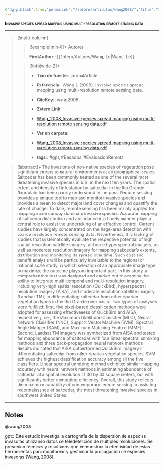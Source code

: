 ```yaml
---
{"dg-publish":true,"permalink":"/zotero/articulos/wang2008/","title":"Invasive species spread mapping using multi-resolution remote sensing data","tags":["#zotero"]}
---
```



<span style="font-variant:small-caps; font-weight: bold;">Invasive species spread mapping using multi-resolution remote sensing data</span>

---


> [!multi-column]
>
>> [!example|min-0]+ Autores
>> 
>> **FirstAuthor**:: [[Zotero/Autores/Wang, Le\|Wang, Le]]  
 >
>
>> [!info|wide-2]+
>>
>> - **Tipo de fuente**:: journalArticle
>> - **Referencia**:: Wang L (2008). Invasive species spread mapping using multi-resolution remote sensing data.
>> - **CiteKey**:: wang2008
>> - **Zotero Link:** 
>> - [Wang_2008_Invasive species spread mapping using multi-resolution remote sensing data.pdf](zotero://select/library/items/GD6Y7A9B)
>>
>> - **Ver en carpeta**: 
>> - [Wang_2008_Invasive species spread mapping using multi-resolution remote sensing data.pdf](file://J:\OneDrive\Articulos\Wang_2008_Invasive%20species%20spread%20mapping%20using%20multi-resolution%20remote%20sensing%20data.pdf)
>> - **tags**:: #gpt, #Basados, #EvaluacionRemota



> [!abstract]+ 
>The invasions of non-native species of vegetation pose significant threats to natural environments at all geographical scales. Saltcedar has been commonly treated as one of the several most threatening invasive species in U.S. in the next ten years. The spatial extent and density of infestation by saltcedar in the Rio Grande floodplain has been poorly understood in the past. Remote sensing provides a unique tool to map and monitor invasive species and provides a mean to detect major land cover changes and quantify the rate of change. To date, remote sensing has been mainly applied for mapping some canopy dominant invasive species. Accurate mapping of saltcedar distribution and abundance in a timely manner plays a central role to assist the undertaking of an effective control. Current studies have largely concentrated on the large-area detection with coarse resolution remote sensing data. Nevertheless, it is lacking of studies that systematically evaluate the respective potential of high spatial resolution satellite imagery, airborne hyperspectral imagery, as well as moderate resolution imagery for mapping saltcedar’s extents, distribution and monitoring its spread over time. Such cost and benefit analysis will be particularly invaluable to the regional or national scale study, in which selection of an appropriate image type to maximize the outcome plays an important part. In this study, a comprehensive test was designed and carried out to examine the ability to integrate multi-temporal and multi-resolution imagery: including very-high spatial resolution (QuickBird), hyperspectral resolution imagery (AISA), and moderate resolution satellite imagery (Landsat TM), in differentiating saltcedar from other riparian vegetation types in the Rio Grande river basin. Two types of analyses were fulfilled: first, five pixel-based classification methods were adopted for assessing effectiveness of QuickBird and AISA, respectively, i.e., the Maximum Likelihood Classifier (MLC), Neural Network Classifier (NNC), Support Vector Machine (SVM), Spectral Angle Mapper (SAM), and Maximum Matching Feature (MMF); Second, Landsat TM imagery was synthesized from AISA and tested for mapping abundance of saltcedar with four linear spectral unmixing methods and three back-propagation neural network methods. Results indicated that AISA outperformed QuickBird imagery in differentiating saltcedar from other riparian vegetation species. SVM achieves the highest classification accuracy among all the five classifiers. Linear spectral unmixing method exhibited similar mapping accuracy with neural network methods in estimating abundance of saltcedar at a spatial resolution of 30 by 30 square meters, but with significantly better computing efficiency. Overall, this study reflects the maximum capability of contemporary remote sensing in assisting reconnaissance of saltcedar, the most threatening invasive species in southwest United States.


--- 

## Notes

@wang2008

gpt:: Este estudio investiga la cartografía de la dispersión de especies invasoras utilizando datos de teledetección de múltiples resoluciones. Se presentan técnicas y resultados que demuestran la efectividad de estas herramientas para monitorear y gestionar la propagación de especies invasoras ([Wang, 2008](zotero://select/library/items/2YN75TS4)).






---







